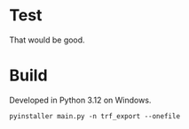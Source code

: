 # Test

That would be good.

# Build

Developed in Python 3.12 on Windows.

```pyinstaller main.py -n trf_export --onefile```